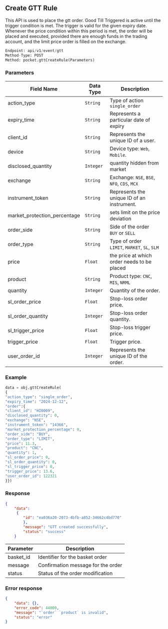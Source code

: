 ## Create GTT Rule
This API is used to place the gtt order. Good Till Triggered is active until the trigger condition is met. The trigger is valid for the given expiry date. Whenever the price condition within this period is met, the order will be placed and executed, provided there are enough funds in the trading account, and the limit price order is filled on the exchange.



```python
Endpoint: api/v1/event/gtt
Method-Type: POST
Method: pocket.gttCreateRule(Parameters)
```

### Parameters
| Field Name             | Data Type | Description                                       |
|------------------------|-----------|---------------------------------------------------|
| action_type            | `String`    | Type of action `single_order`                |
| expiry_time            | `String`    | Represents a particular date of expiry          |
| client_id              | `String`    | Represents the unique ID of a user.   |
| device                 | `String`    | Device type: `Web`, `Mobile`.                         |
| disclosed_quantity     | `Integer`    | quantity hidden from market                  |
| exchange               | `String`    | Exchange: `NSE`, `BSE`, `NFO`, `CDS`, `MCX`                |
| instrument_token       | `String`    | Represents the unique ID of an instrument.        |
| market_protection_percentage | `String` | sets limit on the price deviation                 |
| order_side             | `String`    | Side of the order<br>`BUY` or `SELL`                   |
| order_type             | `String`    | Type of order<br>`LIMIT`, `MARKET`, `SL`, `SLM`            |
| price                  | `Float`    | the price at which order needs to be placed                |
| product                | `String`    | Product type: `CNC`, `MIS`, `NRML`                     |
| quantity               | `Integer`    | Quantity of the order.             |
| sl_order_price         | `Float`    | Stop-loss order price.             |
| sl_order_quantity      | `Integer`    | Stop-loss order quantity.         |
| sl_trigger_price       | `Float`    | Stop-loss trigger price.           |
| trigger_price          | `Float`    | Trigger price.                   |
| user_order_id          | `Integer`    | Represents the unique ID of the order.            |


### Example
```python
data = obj.gttCreateRule(
{
"action_type": "single_order",
"expiry_time": "2024-12-12",
"order":{
"client_id": "HI0009",
"disclosed_quantity": 0,
"exchange": "NSE",
"instrument_token": "14366",
"market_protection_percentage": 0,
"order_side": "BUY",
"order_type": "LIMIT",
"price": 11.3,
"product": "CNC",
"quantity": 1,
"sl_order_price": 0,
"sl_order_quantity": 0,
"sl_trigger_price": 0,
"trigger_price": 13.6,
"user_order_id": 122321
}})
```



### Response
```json
{
    "data":
     {
        "id": "ea036a20-2073-4bfb-a852-34662c4bd770"
        },
        "message": "GTT created successfully",
        "status": "success"
    }
```

| Parameter           | Description                          |
|---------------|--------------------------------------|
| basket_id     | Identifier for the basket order      |
| message       | Confirmation message for the order   |
| status        | Status of the order modification     |

### Error response
```json
{
    "data": {},
    "error_code": 44000,
    "message": "`order` `product` is invalid",
    "status": "error"
}
```
